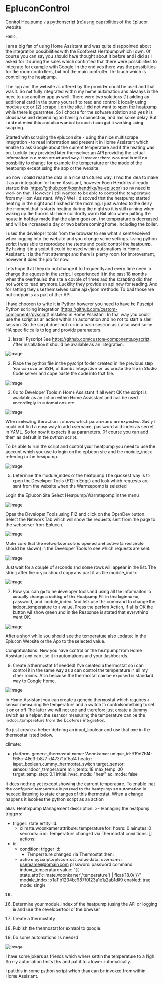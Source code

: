 # EpluconControl
Control Heatpump via pythonscript (re)using capabilities of the Eplucon website

Hello,

I am a big fan of using Home Assistant and was quite disappointed about the integration possibilities with the Ecoforest Heatpump which I own.
Of course you can say you should have thought about it before and i did as I asked for it during the sales which confirmed that there were possibilities to integrate for example with Google.
In the end yes there was the possiblities for the room controllers, but not the main controller Th-Touch which is controlling the heatpump.

The app and the website as offered by the provider could be used and that was it. So not fully integrated within my home automation ans alwaays in the need to use another app as well. 
There were two solutions (1) adding an additional card in the pump yourself to read and control it locally using modbus etc or (2) scrape it on the site. I did not want to open the heatpump while there is guarantee.
So i choose for the sofware solution and yes it is cloudbase and depending on having a connection, and has some delay. But i did not mind this and also wanted to see it i can get it working using scapring.

Started with scraping the eplucon site - using the nice multiscrape integration - to read information and present it in Home Assistant which enable to ask Google about the current temperature and if the heating was on.
Luckily they provided later themselves an API providing the actual informaiton in a more structured way. However there was and is still no possbility to change for example the temperature or the mode of the heatpump except using the app or the website.

So now i could read the data in a nice structured way. I had the idea to make it as an integration for home Assistant, however Koen Hendriks allready started this (https://github.com/koenhendriks/ha-eplucon) so no need to work on that.
However i still wanted to be able to control the temperature from my Hom Assistant. Why? Well i discoved that the heatpump started heating in the night and finished in the morning. I just wanted to the delay the moment that is starts heating during the night so it is still running when waking up the floor is still nice comfortly warm
But also when putting the house in holiday mode that the alarm goes on, the temperature is decreased and will be increased a day or two before coming home, including the boiler. 

I used the developer tools from the browser to see what is sent/received when logging into the website and you change some settings. Using python script i was able to reproduce the stepts and could control the heatpump. By having it in a script it could be used within automations in Home Assistant.
It is the first attemmpt and there is plenty room for improvement, however it does the job for now.

Lets hope that they do not change it to frequently and every time need to change the equests in the script. I experienced it in the past 18 months when the overhauled the site a couple of times and the scrapting did then not work to read anymore. Luckilty they provide an api now for reading. And for setting they use themselves some ajax/json methods. To bad those are not endpoints as part of ther API.

I have choosen to write it in Python however you need to have he Puscript Python scriping integration (https://github.com/custom-components/pyscript) installed in Home Assistant. In that way you could use the script as an action within an automation and no not to start a shell session. So the script does not run in a bash session as it also used some HA specific calls to log and provide parameters.

1. Install Pyscript
See https://github.com/custom-components/pyscript. After installation it should be available as an integration.

![image](https://github.com/user-attachments/assets/67ed64f6-82cc-40a9-a910-211a14eefe08)

2. Place the python file in the pyscript folder created in the previous step
You can use an SSH, of Samba integration or jus create the file in Studio Code server and cope paste the code into that file.

![image](https://github.com/user-attachments/assets/77a20283-870f-4645-9262-793df895cb6e)

3. Go to Developer Tools in Home Assistant
If all went OK the script is available as an action within Home Assisstant and can be used accordingly in automations etc.

![image](https://github.com/user-attachments/assets/37ef6b16-1a98-49f3-9d7d-aff8b54f9dc9)

When selecting the action it shows which parameters are expected. Sadly i could not find a easy way to add username, password and index as secret in YAML. So for now it expects it as parameters. Of course you can add them as default in the python script.

To be able to run the script and control your heatpump you need to use the account which you use to login on the eplucon site and the module_index referring to the heatpump. 

![image](https://github.com/user-attachments/assets/3a53d9fb-4dde-4471-995b-3c66d8d9ccc9)

5. Determine the module_index of the heatpump
The quickest way is to open the Developer Tools (F12 in Edge) and look which requests are sent from the website when the Warmtepomp is selected

Login the Eplucon Site
Select Heatpump/Warmtepomp in the menu

![image](https://github.com/user-attachments/assets/9ab5c8b8-872d-4186-942c-a6e47b348baf)

Open the Developer Tools using F12 and click on the OpenDev button. 
Select the Network Tab which will show the requests sent from the page to the webserver from Eplucon.

![image](https://github.com/user-attachments/assets/a2ba6fdb-0733-4d5d-a2d3-d6625a8a5265)

Make sure that the networkconsole is opened and active (a red circle should be shown) in the Developer Tools to see which requests are sent.

![image](https://github.com/user-attachments/assets/75e82242-47a9-4539-a9f0-d49bb05cbc09)

Just wait for a couple of seconds and some rows will appear in the list. The string after the = you should copy ans past it as the module_index

![image](https://github.com/user-attachments/assets/fbb1bb7a-beca-4b86-a1ac-63d86d83aa0e)

7. Now you can go to he developer tools and using all the informaiton to actually change a setting of the Heatpump
Fill in the loginname, password, and module_index. And lets use the command to change the indoor_temperature to a value.
Press the perfom Action, if all is OK the button wil show green and in the Response is stated that everything went OK.

![image](https://github.com/user-attachments/assets/fe51e2a4-5eec-4851-9d1f-e4c8eb8d6ac2)

After a short while you should see the temperature also updated in the Eplucon Website or the App to the selected value.

Congratulations. Now you have control on the heatpump from Home Assistant and can use it in automations and your dashboards.

9. Create a thermostat (if needed)
I've created a thermostat so i can control it in the same way as a can control the temperature in all my other rooms. Also because the thermostat can be exposed in standard way to Google Home.

![image](https://github.com/user-attachments/assets/67cc7db6-d6f4-4d32-b8fb-2c7fad17db83)

In Home Assistant you can create a generic thermostat which requires a sensor measuring the temperature and a switch to controlsomething to set it on or off
The latter we will not use and therefore just create a dummy switch as a helper. the sesnsor measuring the temperature can be the indoor_temperature from the Ecofores integration.

So just create a helper defining an input_boolean and use that one in the thermostat listed below. 

climate:
  - platform: generic_thermostat
    name: Woonkamer
    unique_id: 519d7b14-965c-48e3-b877-d47371bf5a14
    heater: input_boolean.dummy_thermostat_switch
    target_sensor: sensor.indoor_temperature
    min_temp: 18
    max_temp: 30
    target_temp_step: 0.1
    initial_hvac_mode: "heat"
    ac_mode: false

It does nothing yet except showing the current temperature. To enable that the confgured temperatue is passed to the heatpump an automation is needed listening to state changes of this thermostat.
When a change happens it incokes the python script as an action.


alias: Heatmpump Management
description: >-
  Managing the heatpump  
triggers:
  - trigger: state
    entity_id:
      - climate.woonkamer
    attribute: temperature
    for:
      hours: 0
      minutes: 0
      seconds: 5
    id: Temperature changed via Thermostat
conditions: []
actions:
  - if:
      - condition: trigger
        id:
          - Temperature changed via Thermostat
    then:
      - action: pyscript.eplucon_set_value
        data:
          username: username@domain.com
          password: password
          command: indoor_temperature
          value: "{{ state_attr('climate.woonkamer','temperature') | float(18.0) }}"
          module_index: x1a11b1234bc987f0123a1e1a2ab1d89
        enabled: true
mode: single




15. 



16. Determine your module_index of the heatpump (using the API or logging in and use the developertool of the browser
17. Create a thermostaty
18. Publish the thermostat for exmapl to google.
19. Do some automations as needed



![image](https://github.com/user-attachments/assets/3c2c0cff-e981-4d55-afad-04594f2ea0dd)








I have some jokers as friends which where settin the temperature to a high. So my automation limits this and put it to a lower automatically.






I put this in some python script which than can be invoked from within Home Assistant. 






 



